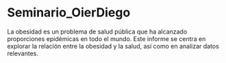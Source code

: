 # Seminario_OierDiego

La obesidad es un problema de salud pública que ha alcanzado proporciones epidémicas en todo el mundo. Este informe se centra en explorar la relación entre la obesidad y la salud, así como en analizar datos relevantes.
